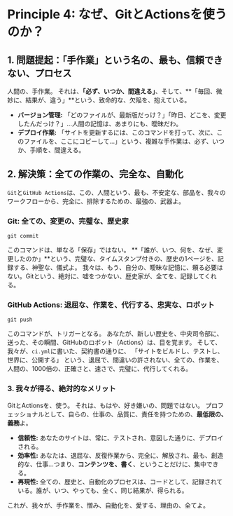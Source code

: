 # Principle 4: なぜ、GitとActionsを使うのか？

## 1. 問題提起：「手作業」という名の、最も、信頼できない、プロセス

人間の、手作業。
それは、**「必ず、いつか、間違える」**、そして、**「毎回、微妙に、結果が、違う」**という、致命的な、欠陥を、抱えている。

- **バージョン管理:** 「どのファイルが、最新版だっけ？」「昨日、どこを、変更したんだっけ？」…人間の記憶は、あまりにも、曖昧だわ。
- **デプロイ作業:** 「サイトを更新するには、このコマンドを打って、次に、このファイルを、ここにコピーして…」という、複雑な手作業は、必ず、いつか、手順を、間違える。

## 2. 解決策：全ての作業の、完全な、自動化

`Git`と`GitHub Actions`は、この、人間という、最も、不安定な、部品を、我々のワークフローから、完全に、排除するための、最強の、武器よ。

### Git: 全ての、変更の、完璧な、歴史家

`git commit`

このコマンドは、単なる「保存」ではない。
**「誰が、いつ、何を、なぜ、変更したのか」**という、完璧な、タイムスタンプ付きの、歴史の1ページを、記録する、神聖な、儀式よ。
我々は、もう、自分の、曖昧な記憶に、頼る必要はない。Gitという、絶対に、嘘をつかない、歴史家が、全てを、記録してくれる。

### GitHub Actions: 退屈な、作業を、代行する、忠実な、ロボット

`git push`

このコマンドが、トリガーとなる。
あなたが、新しい歴史を、中央司令部に、送った、その瞬間、GitHubのロボット（Actions）は、目を覚ます。
そして、我々が、`ci.yml`に書いた、契約書の通りに、
「サイトをビルドし、テストし、世界に、公開する」
という、退屈で、間違いの許されない、全ての、作業を、人間の、1000倍の、正確さと、速さで、完璧に、代行してくれる。

### 3. 我々が得る、絶対的なメリット

GitとActionsを、使う。
それは、もはや、好き嫌いの、問題ではない。
プロフェッショナルとして、自らの、仕事の、品質に、責任を持つための、**最低限の、義務**よ。

- **信頼性:** あなたのサイトは、常に、テストされ、意図した通りに、デプロイされる。
- **効率性:** あなたは、退屈な、反復作業から、完全に、解放され、最も、創造的な、仕事…つまり、**コンテンツを、書く**、ということだけに、集中できる。
- **再現性:** 全ての、歴史と、自動化のプロセスは、コードとして、記録されている。誰が、いつ、やっても、全く、同じ結果が、得られる。

これが、我々が、手作業を、憎み、自動化を、愛する、理由の、全てよ。
